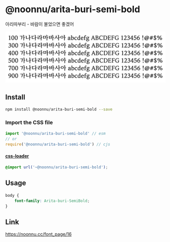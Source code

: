 # @noonnu/arita-buri-semi-bold

아리따부리 - 바람이 불었으면 좋겠어

![example](./example.png)

## Install

```bash
npm install @noonnu/arita-buri-semi-bold --save
```

### Import the CSS file

```js
import '@noonnu/arita-buri-semi-bold' // esm
// or
require('@noonnu/arita-buri-semi-bold') // cjs
```

#### [css-loader](https://github.com/webpack-contrib/css-loader)

```css
@import url('~@noonnu/arita-buri-semi-bold');
```

## Usage

```css
body {
    font-family: Arita-buri-SemiBold;
}
```

## Link

https://noonnu.cc/font_page/16
